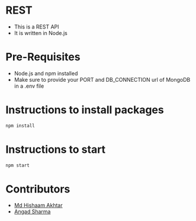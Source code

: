 # REST
- This is a REST API 
- It is written in Node.js

# Pre-Requisites
- Node.js and npm installed
- Make sure to provide your PORT and DB_CONNECTION url of MongoDB in a .env file
# Instructions to install packages
```bash
npm install
```
# Instructions to start

```bash
npm start
```
# Contributors
- [Md Hishaam Akhtar](https://github.com/mdhishaamakhtar)
- [Angad Sharma](https://github.com/L04DB4L4NC3R)
